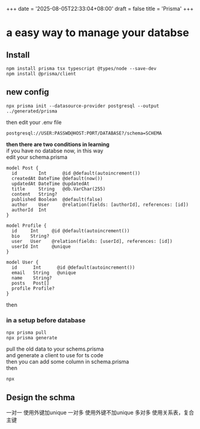 +++
date = '2025-08-05T22:33:04+08:00'
draft = false
title = 'Prisma'
+++
# a easy way to manage your databse

## Install
```
npm install prisma tsx typescript @types/node --save-dev
npm install @prisma/client
```

## new config
```
npx prisma init --datasource-provider postgresql --output ../generated/prisma
```
then edit your .env file
```
postgresql://USER:PASSWD@HOST:PORT/DATABASE?/schema=SCHEMA
```
**then there are two conditions in learning**  
if you have no databse now, in this way  
edit your schema.prisma
```
model Post {
  id        Int      @id @default(autoincrement())
  createdAt DateTime @default(now())
  updatedAt DateTime @updatedAt
  title     String   @db.VarChar(255)
  content   String?
  published Boolean  @default(false)
  author    User     @relation(fields: [authorId], references: [id])
  authorId  Int
}

model Profile {
  id     Int     @id @default(autoincrement())
  bio    String?
  user   User    @relation(fields: [userId], references: [id])
  userId Int     @unique
}

model User {
  id      Int      @id @default(autoincrement())
  email   String   @unique
  name    String?
  posts   Post[]
  profile Profile?
}
```
then

### in a setup before database
```
npx prisma pull
npx prisma generate
```
pull the old data to your schems.prisma  
and generate a client to use for ts code  
then you can add some column in schema.prisma  
then
```
npx 
```

## Design the schma
一对一  使用外键加unique
一对多  使用外键不加unique
多对多  使用关系表，复合主键
